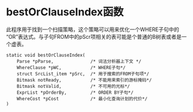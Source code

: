 # bestOrClauseIndex函数
此程序用于找到一个扫描策略，这个策略可以用来优化一个WHERE子句中的 “OR”表达式。与子句FROM中的pScr项相关的表可能是个普通的B树表或者是一个虚表。

    static void bestOrClauseIndex(
        Parse *pParse,              /* 词法分析器上下文 */
        WhereClause *pWC,           /* WHERE子句*/
        struct SrcList_item *pSrc,  /* 用于搜索的FROM子句项*/
        Bitmask notReady,           /* 不能用来索引的游标掩码*/
        Bitmask notValid,           /* 不可用的光标*/
        ExprList *pOrderBy,         /* ORDER BY子句*/
        WhereCost *pCost            /* 最小化查询计划的代价*/
    )

